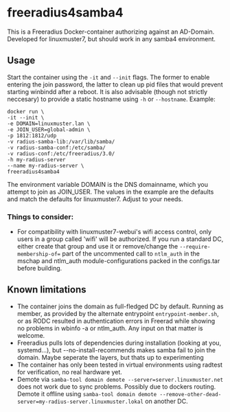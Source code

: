 # freeradius4samba4
This is a Freeradius Docker-container authorizing against an AD-Domain. Developed for linuxmuster7, but should work in any samba4 environment.
## Usage
Start the container using the `-it` and `--init` flags. The former to enable entering the join password, the latter to clean up pid files that would prevent starting winbindd after a reboot. It is also advisable (though not strictly neccesary) to provide a static hostname using `-h` or `--hostname`. Example:
```
docker run \
-it --init \
-e DOMAIN=linuxmuster.lan \
-e JOIN_USER=global-admin \
-p 1812:1812/udp
-v radius-samba-lib:/var/lib/samba/
-v radius-samba-conf:/etc/samba/
-v radius-conf:/etc/freeradius/3.0/
-h my-radius-server
--name my-radius-server \
freeradius4samba4
```
The environment variable DOMAIN is the DNS domainname, which you attempt to join as JOIN_USER. The values in the example are the defaults and match the defaults for linuxmuster7. Adjust to your needs.
### Things to consider:
- For compatibility with linuxmuster7-webui's wifi access control, only users in a group called 'wifi' will be authorized. If you run a standard DC, either create that group and use it or remove/change the `--require-membership-of=` part of the uncommented call to `ntlm_auth` in the mschap and ntlm_auth module-configurations packed in the configs.tar before building.
## Known limitations
- The container joins the domain as full-fledged DC by default. Running as member, as provided by the alternate entrypoint `entrypoint-member.sh`, or as RODC resulted in authentication errors in Freerad while showing no problems in wbinfo -a or ntlm_auth. Any input on that matter is welcome.
- Freeradius pulls lots of dependencies during installation (looking at you, systemd...), but --no-install-recommends makes samba fail to join the domain. Maybe seperate the layers, but thats up to experimenting
- The container has only been tested in virtual environments using radtest for verification, no real hardware yet.
- Demote via `samba-tool domain demote --server=server.linuxmuster.net` does not work due to sync problems. Possibly due to dockers routing. Demote it offline using `samba-tool domain demote --remove-other-dead-server=my-radius-server.linuxmuster.lokal` on another DC.
